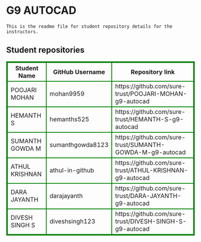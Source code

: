 # G9 AUTOCAD
    This is the readme file for student repository details for the instructors.
## Student repositories 
<table style="border : 2px solid green; width:100%;">
<tr >
<th style="border : 2px solid green;">Student Name</th>
<th style="border : 2px solid green;">GitHub Username</th>
<th style="border : 2px solid green;">Repository link</th>
</tr>
<tr style="border : 2px solid green;">
<td style="border : 2px solid green;">POOJARI MOHAN</td> 

<td style="border : 2px solid green;">mohan9959</td> 

<td style="border : 2px solid green;">https://github.com/sure-trust/POOJARI-MOHAN-g9-autocad</td> 
</tr>

<tr style="border : 2px solid green;">
<td style="border : 2px solid green;">HEMANTH S</td> 

<td style="border : 2px solid green;">hemanths525</td> 

<td style="border : 2px solid green;">https://github.com/sure-trust/HEMANTH-S-g9-autocad</td> 
</tr>

<tr style="border : 2px solid green;">
<td style="border : 2px solid green;">SUMANTH GOWDA M</td> 

<td style="border : 2px solid green;">sumanthgowda8123</td> 

<td style="border : 2px solid green;">https://github.com/sure-trust/SUMANTH-GOWDA-M-g9-autocad</td> 
</tr>

<tr style="border : 2px solid green;">
<td style="border : 2px solid green;">ATHUL KRISHNAN</td> 

<td style="border : 2px solid green;">athul-in-github</td> 

<td style="border : 2px solid green;">https://github.com/sure-trust/ATHUL-KRISHNAN-g9-autocad</td> 
</tr>

<tr style="border : 2px solid green;">
<td style="border : 2px solid green;">DARA JAYANTH</td> 

<td style="border : 2px solid green;">darajayanth</td> 

<td style="border : 2px solid green;">https://github.com/sure-trust/DARA-JAYANTH-g9-autocad</td> 
</tr>

<tr style="border : 2px solid green;">
<td style="border : 2px solid green;">DIVESH SINGH S</td> 

<td style="border : 2px solid green;">diveshsingh123</td> 

<td style="border : 2px solid green;">https://github.com/sure-trust/DIVESH-SINGH-S-g9-autocad</td> 
</tr>
